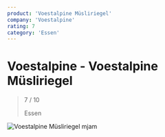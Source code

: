 ```yaml
---
product: 'Voestalpine Müsliriegel'
company: 'Voestalpine'
rating: 7
category: 'Essen'
---
```


# Voestalpine - Voestalpine Müsliriegel
>
> 7 / 10
>
> Essen

![Voestalpine Müsliriegel](./assets/voestalpine-voestalpine-müsliriegel-a08ab154-09c1-4dd0-82bb-5baac1bb2cd4.jpg)
mjam
